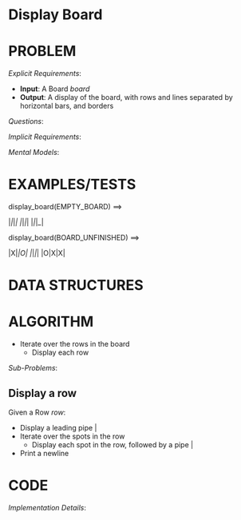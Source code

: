 # Display Board

# PROBLEM

*Explicit Requirements*:
- **Input**: A Board _board_
- **Output**: A display of the board, with rows and lines separated by horizontal bars, and borders

*Questions*:


*Implicit Requirements*:


*Mental Models*:


# EXAMPLES/TESTS

display_board(EMPTY_BOARD) ==>

|_|_|_|
|_|_|_|
|_|_|_|

display_board(BOARD_UNFINISHED) ==>

|X|_|O|
|_|_|_|
|O|X|X|

# DATA STRUCTURES



# ALGORITHM
- Iterate over the rows in the board
  - Display each row


*Sub-Problems*:

## Display a row

Given a Row _row_:
- Display a leading pipe |
- Iterate over the spots in the row
  - Display each spot in the row, followed by a pipe |
- Print a newline


# CODE

*Implementation Details*:
